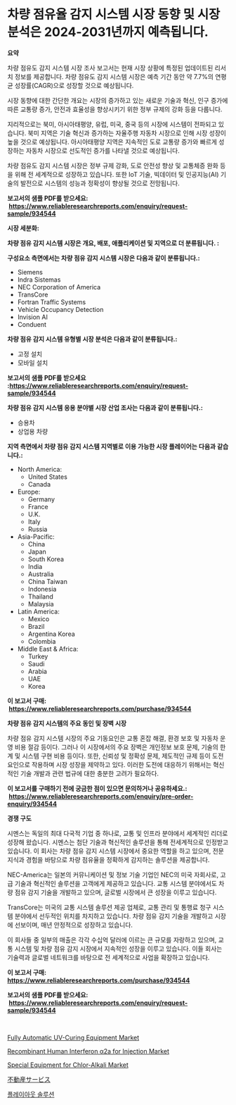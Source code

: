 <p><h1>차량 점유율 감지 시스템 시장 동향 및 시장 분석은 2024-2031년까지 예측됩니다.</h1></p><p><strong>요약</strong></p>
<p><p>차량 점유도 감지 시스템 시장 조사 보고서는 현재 시장 상황에 특정된 업데이트된 리서치 정보를 제공합니다. 차량 점유도 감지 시스템 시장은 예측 기간 동안 약 7.7%의 연평균 성장률(CAGR)으로 성장할 것으로 예상됩니다.</p><p>시장 동향에 대한 간단한 개요는 시장의 증가하고 있는 새로운 기술과 혁신, 인구 증가에 따른 교통량 증가, 안전과 효율성을 향상시키기 위한 정부 규제의 강화 등을 다룹니다.</p><p>지리적으로는 북미, 아시아태평양, 유럽, 미국, 중국 등의 시장에 시스템이 전파되고 있습니다. 북미 지역은 기술 혁신과 증가하는 자율주행 자동차 시장으로 인해 시장 성장이 높을 것으로 예상됩니다. 아시아태평양 지역은 지속적인 도로 교통량 증가와 빠르게 성장하는 자동차 시장으로 선도적인 증가를 나타낼 것으로 예상됩니다.</p><p>차량 점유도 감지 시스템 시장은 정부 규제 강화, 도로 안전성 향상 및 교통체증 완화 등을 위해 전 세계적으로 성장하고 있습니다. 또한 IoT 기술, 빅데이터 및 인공지능(AI) 기술의 발전으로 시스템의 성능과 정확성이 향상될 것으로 전망됩니다.</p></p>
<p><strong>보고서의 샘플 PDF를 받으세요: &nbsp;<a href="https://www.reliableresearchreports.com/enquiry/request-sample/934544">https://www.reliableresearchreports.com/enquiry/request-sample/934544</a></strong></p>
<p><strong>시장 세분화:</strong></p>
<p><strong> 차량 점유 감지 시스템 시장은 개요, 배포, 애플리케이션 및 지역으로 더 분류됩니다. :</strong></p>
<p><strong>구성요소 측면에서는 차량 점유 감지 시스템 시장은 다음과 같이 분류됩니다.:</strong></p>
<p><ul><li>Siemens</li><li>Indra Sistemas</li><li>NEC Corporation of America</li><li>TransCore</li><li>Fortran Traffic Systems</li><li>Vehicle Occupancy Detection</li><li>Invision AI</li><li>Conduent</li></ul></p>
<p><strong> 차량 점유 감지 시스템 유형별 시장 분석은 다음과 같이 분류됩니다.:</strong></p>
<p><ul><li>고정 설치</li><li>모바일 설치</li></ul></p>
<p><strong>보고서의 샘플 PDF를 받으세요 :<a href="https://www.reliableresearchreports.com/enquiry/request-sample/934544">https://www.reliableresearchreports.com/enquiry/request-sample/934544</a></strong></p>
<p><strong> 차량 점유 감지 시스템 응용 분야별 시장 산업 조사는 다음과 같이 분류됩니다.:</strong></p>
<p><ul><li>승용차</li><li>상업용 차량</li></ul></p>
<p><strong>지역 측면에서 차량 점유 감지 시스템 지역별로 이용 가능한 시장 플레이어는 다음과 같습니다.:</strong></p>
<p><ul>
    <li>
        North America:
        <ul>
            <li>United States</li>
            <li>Canada</li>
        </ul>
    </li>
    <li>
        Europe:
        <ul>
            <li>Germany</li>
            <li>France</li>
            <li>U.K.</li>
            <li>Italy</li>
            <li>Russia</li>
        </ul>
    </li>
    <li>
        Asia-Pacific:
        <ul>
            <li>China</li>
            <li>Japan</li>
            <li>South Korea</li>
            <li>India</li>
            <li>Australia</li>
            <li>China Taiwan</li>
            <li>Indonesia</li>
            <li>Thailand</li>
            <li>Malaysia</li>
        </ul>
    </li>
    <li>
        Latin America:
        <ul>
            <li>Mexico</li>
            <li>Brazil</li>
            <li>Argentina Korea</li>
            <li>Colombia</li>
        </ul>
    </li>
    <li>
        Middle East & Africa:
        <ul>
            <li>Turkey</li>
            <li>Saudi</li>
            <li>Arabia</li>
            <li>UAE</li>
            <li>Korea</li>
        </ul>
    </li>
    </ul></p>
<p><strong>이 보고서 구매: &nbsp;<a href="https://www.reliableresearchreports.com/purchase/934544">https://www.reliableresearchreports.com/purchase/934544</a></strong></p>
<p><strong>차량 점유 감지 시스템의 주요 동인 및 장벽 시장</strong></p>
<p><p>차량 점유 감지 시스템 시장의 주요 기동요인은 교통 혼잡 해결, 환경 보호 및 자동차 운영 비용 절감 등이다. 그러나 이 시장에서의 주요 장벽은 개인정보 보호 문제, 기술의 한계 및 시스템 구현 비용 등이다. 또한, 신뢰성 및 정확성 문제, 제도적인 규제 등이 도전 요인으로 작용하며 시장 성장을 제약하고 있다. 이러한 도전에 대응하기 위해서는 혁신적인 기술 개발과 관련 법규에 대한 충분한 고려가 필요하다.</p></p>
<p><strong>이 보고서를 구매하기 전에 궁금한 점이 있으면 문의하거나 공유하세요.: &nbsp;<a href="https://www.reliableresearchreports.com/enquiry/pre-order-enquiry/934544">https://www.reliableresearchreports.com/enquiry/pre-order-enquiry/934544</a></strong></p>
<p><strong>경쟁 구도</strong></p>
<p><p>시멘스는 독일의 최대 다국적 기업 중 하나로, 교통 및 인프라 분야에서 세계적인 리더로 성장해 왔습니다. 시멘스는 첨단 기술과 혁신적인 솔루션을 통해 전세계적으로 인정받고 있습니다. 이 회사는 차량 점유 감지 시스템 시장에서 중요한 역할을 하고 있으며, 전문 지식과 경험을 바탕으로 차량 점유율을 정확하게 감지하는 솔루션을 제공합니다.</p><p>NEC-America는 일본의 커뮤니케이션 및 정보 기술 기업인 NEC의 미국 자회사로, 고급 기술과 혁신적인 솔루션을 고객에게 제공하고 있습니다. 교통 시스템 분야에서도 차량 점유 감지 기술을 개발하고 있으며, 글로벌 시장에서 큰 성장을 이루고 있습니다.</p><p>TransCore는 미국의 교통 시스템 솔루션 제공 업체로, 교통 관리 및 통행료 청구 시스템 분야에서 선두적인 위치를 차지하고 있습니다. 차량 점유 감지 기술을 개발하고 시장에 선보이며, 매년 안정적으로 성장하고 있습니다.</p><p>이 회사들 중 일부의 매출은 각각 수십억 달러에 이르는 큰 규모를 자랑하고 있으며, 교통 시스템 및 차량 점유 감지 시장에서 지속적인 성장을 이루고 있습니다. 이들 회사는 기술력과 글로벌 네트워크를 바탕으로 전 세계적으로 사업을 확장하고 있습니다.</p></p>
<p><strong>이 보고서 구매: &nbsp; <a href="https://www.reliableresearchreports.com/purchase/934544">https://www.reliableresearchreports.com/purchase/934544</a></strong></p>
<p><strong>보고서의 샘플 PDF를 받으세요: &nbsp;<a href="https://www.reliableresearchreports.com/enquiry/request-sample/934544">https://www.reliableresearchreports.com/enquiry/request-sample/934544</a></strong><strong></strong></p>
<p>&nbsp;</p>
<p><p><a href="https://pretty-mail-caf.notion.site/Fully-Automatic-UV-Curing-Equipment-Market-Size-Evaluating-its-Market-Trends-Growth-and-Projectio-b2642c5d28594735806fc95fdf733f9e">Fully Automatic UV-Curing Equipment Market</a></p><p><a href="https://issuu.com/reportprime-2/docs/recombinant-human-interferon-a2a-for-injection-mar">Recombinant Human Interferon α2a for Injection Market</a></p><p><a href="https://full-wildebeest-80b.notion.site/Special-Equipment-for-Chlor-Alkali-Market-Growth-Market-Trends-COVID-19-Impact-and-Forecasts-for--2af5698013b7412f942189fcd6e6d69d">Special Equipment for Chlor-Alkali Market</a></p><p><a href="https://github.com/oafhukehf4709715/Market-Research-Report-List-1/blob/main/3548278184529.md">不動産サービス</a></p><p><a href="https://github.com/plelbej847484502/Market-Research-Report-List-1/blob/main/8870493184554.md">플레이아웃 솔루션</a></p></p>